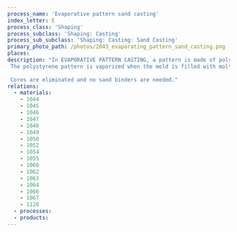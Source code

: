 ```yaml
---
process_name: 'Evaporative pattern sand casting'
index_letter: E
process_class: 'Shaping'
process_subclass: 'Shaping: Casting'
process_sub_subclass: 'Shaping: Casting: Sand Casting'
primary_photo_path: /photos/2043_evaporating_pattern_sand_casting.png
places: 
description: "In EVAPORATIVE PATTERN CASTING, a pattern is made of polystyrene foam and is coated with a refractory coating. It is then embedded in dry unbonded sand which is vibrated to produce a rigid mold.
 The polystyrene pattern is vaporized when the mold is filled with molten metal. Patterns are made by machining blocks of expanded polystyrene. Because the pattern does not have to be removed, very complex shapes with undercuts and re-entrant angles are feasible.
 
 Cores are eliminated and no sand binders are needed."
relations: 
  - materials: 
    - 1044
    - 1045
    - 1046
    - 1047
    - 1048
    - 1049
    - 1050
    - 1052
    - 1054
    - 1055
    - 1060
    - 1062
    - 1063
    - 1064
    - 1066
    - 1067
    - 1128
  - processes: 
  - products: 
---
```

